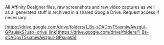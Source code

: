 All Affinity Designer files, raw screenshots and raw video captures as well as ai generated stuff is archived in a shared Google Drive. Request access if necessary.

[https://drive.google.com/drive/folders/1_Bs-sDADpvT5sxmiwAwzgul-GPsujakS?usp=drive_link](https://drive.google.com/drive/folders/1_Bs-sDADpvT5sxmiwAwzgul-GPsujakS)
